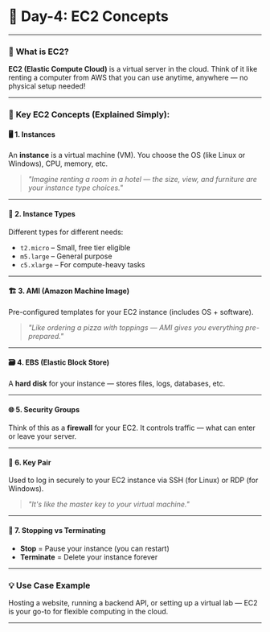 # 📅 **Day-4: EC2 Concepts**

---

### 🚀 **What is EC2?**
**EC2 (Elastic Compute Cloud)** is a virtual server in the cloud. Think of it like renting a computer from AWS that you can use anytime, anywhere — no physical setup needed!

---

### 🧱 **Key EC2 Concepts (Explained Simply):**

#### 🖥️ 1. **Instances**  
An **instance** is a virtual machine (VM). You choose the OS (like Linux or Windows), CPU, memory, etc.

> _"Imagine renting a room in a hotel — the size, view, and furniture are your instance type choices."_

---

#### 🧩 2. **Instance Types**  
Different types for different needs:
- `t2.micro` – Small, free tier eligible
- `m5.large` – General purpose
- `c5.xlarge` – For compute-heavy tasks

---

#### 🏗️ 3. **AMI (Amazon Machine Image)**  
Pre-configured templates for your EC2 instance (includes OS + software).  
> _"Like ordering a pizza with toppings — AMI gives you everything pre-prepared."_

---

#### 🗃️ 4. **EBS (Elastic Block Store)**  
A **hard disk** for your instance — stores files, logs, databases, etc.

---

#### 🌐 5. **Security Groups**  
Think of this as a **firewall** for your EC2. It controls traffic — what can enter or leave your server.

---

#### 📍 6. **Key Pair**  
Used to log in securely to your EC2 instance via SSH (for Linux) or RDP (for Windows).  
> _"It's like the master key to your virtual machine."_

---

#### 🛑 7. **Stopping vs Terminating**
- **Stop** = Pause your instance (you can restart)
- **Terminate** = Delete your instance forever

---

### 💡 **Use Case Example**  
Hosting a website, running a backend API, or setting up a virtual lab — EC2 is your go-to for flexible computing in the cloud.

---

